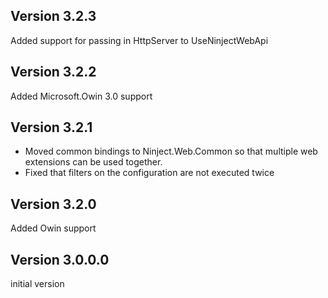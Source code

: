 Version 3.2.3
-------------
Added support for passing in HttpServer to UseNinjectWebApi

Version 3.2.2
-------------
Added Microsoft.Owin 3.0 support

Version 3.2.1
---------------
- Moved common bindings to Ninject.Web.Common so that multiple web extensions can be used together.
- Fixed that filters on the configuration are not executed twice

Version 3.2.0
-------------
Added Owin support

Version 3.0.0.0
---------------
initial version

